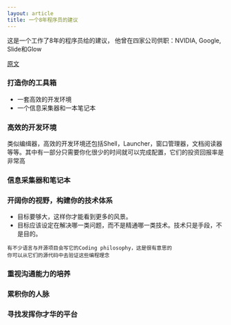 ```yaml
---
layout: article
title: 一个8年程序员的建议
---
```

这是一个工作了8年的程序员给的建议， 他曾在四家公司供职：NVIDIA, Google, Slide和Glow

[原文](https://tech.glowing.com/cn/advices-to-junior-developers/)


### 打造你的工具箱

- 一套高效的开发环境
- 一个信息采集器和一本笔记本

### 高效的开发环境

类似编缉器，高效的开发环境还包括Shell，Launcher，窗口管理器，文档阅读器等等。其中有一部分只需要你化很少的时间就可以完成配置，它们的投资回报率是非常高


### 信息采集器和笔记本

### 开阔你的视野，构建你的技术体系

- 目标要够大，这样你才能看到更多的风景。
- 目标应该设定在解决哪一类问题，而不是精通哪一类技术。技术只是手段，不是目的。

```
有不少语言与开源项目会写它的Coding philosophy，这是很有意思的
你可以从它们的源代码中去验证这些编程理念
```

### 重视沟通能力的培养

### 累积你的人脉

### 寻找发挥你才华的平台